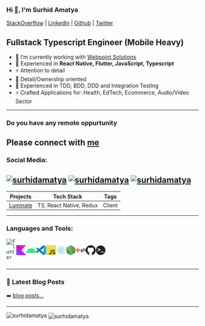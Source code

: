 ### Hi 👋, I'm Surhid Amatya 

[StackOverflow](https://stackoverflow.com/users/1613508/surhidamatya) | [LinkedIn](https://linkedin.com/in/surhidamatya) | [Github](https://github.com/surhidamatya) | [Twitter](https://twitter.com/@surhidamatya007)

## Fullstack Typescript Engineer (Mobile Heavy)

- 🔭 I’m currently working with [Webpoint Solutions](https://www.webpoint.io/)
- 🌱 Experienced in **React Native, Flutter, JavaScript, Typescript**
- ⚡ Attention to detail
- 🔭 Detail/Ownership oriented
- 🌱 Experienced in TDD, BDD, DDD and Integration Testing
- ⚡ Crafted Applications for: Health, EdTech, Ecommerce, Audio/Video Sector
---
### Do you have any remote oppurtunity
Please connect with [me](mailto:surhid.amatya@gmail.com)
---
### Social Media:
<a href="https://twitter.com/surhidamatya007" target="blank"><img src="https://cdn.jsdelivr.net/npm/simple-icons@3.0.1/icons/twitter.svg" alt="surhidamatya" height="22" width="22" /></a>
<a href="https://www.linkedin.com/in/surhidamatya/" target="blank"><img src="https://cdn.jsdelivr.net/npm/simple-icons@3.0.1/icons/linkedin.svg" alt="surhidamatya" height="22" width="22" /></a>
<a href="https://www.instagram.com/amatyasurhid/" target="blank"><img src="https://cdn.jsdelivr.net/npm/simple-icons@v3/icons/instagram.svg" alt="surhidamatya" height="22" width="22" /></a>
---
Projects | Tech Stack | Tags
--- | --- | ---
[Luminate](https://www.luminate.io/) | TS, React Native, Redux | Client
---

### Languages and Tools:
<code><img align="left" alt="Flutter" width="26px" src="https://www.vectorlogo.zone/logos/flutterio/flutterio-icon.svg" /> </code>
<img align="left" alt="Kotlin" width="26px" src="https://raw.githubusercontent.com/github/explore/80688e429a7d4ef2fca1e82350fe8e3517d3494d/topics/kotlin/kotlin.png" />
<img align="left" alt="Android" width="26px" src="https://raw.githubusercontent.com/github/explore/80688e429a7d4ef2fca1e82350fe8e3517d3494d/topics/android/android.png" />
<img align="left" alt="Visual Studio Code" width="26px" src="https://raw.githubusercontent.com/github/explore/80688e429a7d4ef2fca1e82350fe8e3517d3494d/topics/visual-studio-code/visual-studio-code.png" />
<img align="left" alt="JavaScript" width="26px" src="https://raw.githubusercontent.com/github/explore/80688e429a7d4ef2fca1e82350fe8e3517d3494d/topics/javascript/javascript.png" />
<img align="left" alt="React" width="26px" src="https://raw.githubusercontent.com/github/explore/80688e429a7d4ef2fca1e82350fe8e3517d3494d/topics/react/react.png" />
<img align="left" alt="Node.js" width="26px" src="https://raw.githubusercontent.com/github/explore/80688e429a7d4ef2fca1e82350fe8e3517d3494d/topics/nodejs/nodejs.png" />
<img align="left" alt="Git" width="26px" src="https://raw.githubusercontent.com/github/explore/80688e429a7d4ef2fca1e82350fe8e3517d3494d/topics/git/git.png" />
<img align="left" alt="GitHub" width="26px" src="https://raw.githubusercontent.com/github/explore/78df643247d429f6cc873026c0622819ad797942/topics/github/github.png" />
<img align="left" alt="Terminal" width="26px" src="https://raw.githubusercontent.com/github/explore/80688e429a7d4ef2fca1e82350fe8e3517d3494d/topics/terminal/terminal.png" />

<br />
<br />

---

### 📕 Latest Blog Posts

➡️ [blog posts...](https://medium.com/@surhid.amatya)

---

<p><img align="left" src="https://github-readme-stats.vercel.app/api/top-langs/?username=surhidamatya&layout=compact&hide=html" alt="surhidamatya" /></p>

<p>&nbsp;<img align="center" src="https://github-readme-stats.vercel.app/api?username=surhidamatya&show_icons=true" alt="surhidamatya" /></p>
